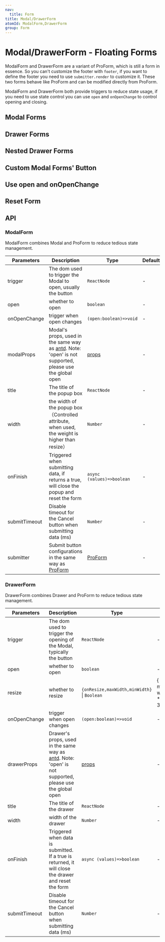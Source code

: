 ```yaml
---
nav:
  title: Form
title: Modal/DrawerForm
atomId: ModalForm,DrawerForm
group: Form
---
```


# Modal/DrawerForm - Floating Forms

ModalForm and DrawerForm are a variant of ProForm, which is still a form in essence. So you can't customize the footer with `footer`, if you want to define the footer you need to use `submitter.render` to customize it. These two forms behave like ProForm and can be modified directly from ProForm.

ModalForm and DrawerForm both provide triggers to reduce state usage, if you need to use state control you can use `open` and `onOpenChange` to control opening and closing.

## Modal Forms

<code src="../../../demos/form/ModalForm/modal-form.tsx"  background="var(--main-bg-color)" oldtitle="Modal Forms"></code>

## Drawer Forms

<code src="../../../demos/form/ModalForm/drawer-form.tsx"  background="var(--main-bg-color)" oldtitle="Drawer Forms"></code>

## Nested Drawer Forms

<code src="../../../demos/form/ModalForm/drawer-form-nested.tsx" debug  background="var(--main-bg-color)" oldtitle="Drawer Forms"></code>

## Custom Modal Forms' Button

<code src="../../../demos/form/ModalForm/modal-form-submitter.tsx"  background="var(--main-bg-color)" oldtitle="Custom Modal Forms' Button"></code>

## Use open and onOpenChange

<code src="../../../demos/form/ModalForm/open-on-open-change.tsx"  background="var(--main-bg-color)" oldtitle="Use open and onOpenChange"></code>

## Reset Form

<code src="../../../demos/form/ModalForm/modal-form-reset.tsx"  background="var(--main-bg-color)" oldtitle="Reset Form"></code>

## API

### ModalForm

ModalForm combines Modal and ProForm to reduce tedious state management.

| Parameters    | Description                                                                                                                                    | Type                                                        | Default |
| ------------- | ---------------------------------------------------------------------------------------------------------------------------------------------- | ----------------------------------------------------------- | ------- |
| trigger       | The dom used to trigger the Modal to open, usually the button                                                                                  | `ReactNode`                                                 | -       |
| open          | whether to open                                                                                                                                | `boolean`                                                   | -       |
| onOpenChange  | trigger when open changes                                                                                                                      | `(open:boolean)=>void`                                      | -       |
| modalProps    | Modal's props, used in the same way as [antd](https://ant.design/components/modal/). Note: 'open' is not supported, please use the global open | [props](https://ant.design/components/modal/#API)           | -       |
| title         | The title of the popup box                                                                                                                     | `ReactNode`                                                 | -       |
| width         | the width of the popup box（Controlled attribute, when used, the weight is higher than resize）                                                | `Number`                                                    | -       |
| onFinish      | Triggered when submitting data, if returns a true, will close the popup and reset the form                                                     | `async (values)=>boolean`                                   | -       |
| submitTimeout | Disable timeout for the Cancel button when submitting data (ms)                                                                                | `Number`                                                    | -       |
| submitter     | Submit button configurations in the same way as [ProForm](https://procomponents.ant.design/components/form)                                    | [ProForm](https://procomponents.ant.design/components/form) | -       |

### DrawerForm

DrawerForm combines Drawer and ProForm to reduce tedious state management.

| Parameters    | Description                                                                                                                                      | Type                                               | Default                                                                    |
| ------------- | ------------------------------------------------------------------------------------------------------------------------------------------------ | -------------------------------------------------- | -------------------------------------------------------------------------- |
| trigger       | The dom used to trigger the opening of the Modal, typically the button                                                                           | `ReactNode`                                        | -                                                                          |
| open          | whether to open                                                                                                                                  | `boolean`                                          | -                                                                          |
| resize        | whether to resize                                                                                                                                | `{onResize,maxWidth,minWidth}` \| `Boolean`        | { onResize: () => { }, maxWidth: window\.innerWidth \* 0.8, minWidth: 300} |
| onOpenChange  | trigger when open changes                                                                                                                        | `(open:boolean)=>void`                             | -                                                                          |
| drawerProps   | Drawer's props, used in the same way as [antd](https://ant.design/components/drawer/). Note: 'open' is not supported, please use the global open | [props](https://ant.design/components/drawer/#API) | -                                                                          |
| title         | The title of the drawer                                                                                                                          | `ReactNode`                                        | -                                                                          |
| width         | width of the drawer                                                                                                                              | `Number`                                           | -                                                                          |
| onFinish      | Triggered when data is submitted. If a true is returned, it will close the drawer and reset the form                                             | `async (values)=>boolean`                          | -                                                                          |
| submitTimeout | Disable timeout for the Cancel button when submitting data (ms)                                                                                  | `Number`                                           | -                                                                          |
